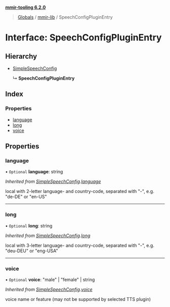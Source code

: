 **[mmir-tooling 6.2.0](../README.md)**

> [Globals](../README.md) / [mmir-lib](../modules/mmir_lib.md) / SpeechConfigPluginEntry

# Interface: SpeechConfigPluginEntry

## Hierarchy

* [SimpleSpeechConfig](mmir_lib.simplespeechconfig.md)

  ↳ **SpeechConfigPluginEntry**

## Index

### Properties

* [language](mmir_lib.speechconfigpluginentry.md#language)
* [long](mmir_lib.speechconfigpluginentry.md#long)
* [voice](mmir_lib.speechconfigpluginentry.md#voice)

## Properties

### language

• `Optional` **language**: string

*Inherited from [SimpleSpeechConfig](mmir_lib.simplespeechconfig.md).[language](mmir_lib.simplespeechconfig.md#language)*

local with 2-letter language- and country-code, separated with "-", e.g. "de-DE" or "en-US"

___

### long

• `Optional` **long**: string

*Inherited from [SimpleSpeechConfig](mmir_lib.simplespeechconfig.md).[long](mmir_lib.simplespeechconfig.md#long)*

local with 3-letter language- and country-code, separated with "-", e.g. "deu-DEU" or "eng-USA"

___

### voice

• `Optional` **voice**: \"male\" \| \"female\" \| string

*Inherited from [SimpleSpeechConfig](mmir_lib.simplespeechconfig.md).[voice](mmir_lib.simplespeechconfig.md#voice)*

voice name or feature (may not be supported by selected TTS plugin)

